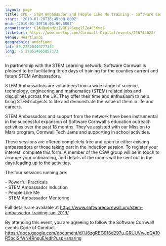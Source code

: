 ```yaml
---
layout: page
title: CPD - STEM Ambassador and People Like Me training - Software Cornwall
start: '2019-01-28T16:45:00.000Z'
end: '2019-01-30T16:00:00.000Z'
organiserid: CIAHQy0aMziIvOFikGeyg2lZeAC5KxcS
ticketurl: https://www.meetup.com/Cornwall-Digital/events/256744622/
venue: Heartlands
geographic: undefined
lat: 50.22520446777344
long: -5.270514965057373
---
```

<p>In partnership with the STEM Learning network, Software Cornwall is pleased to be facilitating three days of training for the counties current and future STEM Ambassadors.</p> <p>STEM Ambassadors are volunteers from a wide range of science, technology, engineering and mathematics (STEM) related jobs and disciplines across the UK. They offer their time and enthusiasm to help bring STEM subjects to life and demonstrate the value of them in life and careers.</p> <p>STEM Ambassadors and support from the network have been instrumental in the successful expansion of Software Cornwall's education outreach activities over the past 18 months. They’ve assisted with our Mission to Mars program, Cornwall Tech Jams and supporting in school activities.</p> <p>These sessions are offered completely free and open to either existing ambassadors or those taking part in the induction session. To register your interest, complete this form. A member of the CSW group will be in touch to arrange your onboarding, and details of the rooms will be sent out in the days leading up to the activities.</p> <p>The four sessions running are:</p> <p>- Powerful Practicals<br/>- STEM Ambassador Induction<br/>- People Like Me<br/>- STEM Ambassador Mentoring</p> <p>Full details are available at <a href='https://www.softwarecornwall.org/stem-ambassador-training-jan-2019/' class='linkified'>https://www.softwarecornwall.org/stem-ambassador-training-jan-2019/</a></p> <p>By attending this event, you are agreeing to follow the Software Cornwall events Code of Conduct - <a href='https://docs.google.com/document/d/1J6zgRBG916d297u_GRUUVwJpQA10R5bclSrWN4RnguE/edit?usp=sharing' class='linkified'>https://docs.google.com/document/d/1J6zgRBG916d297u_GRUUVwJpQA10R5bclSrWN4RnguE/edit?usp=sharing</a></p> 
